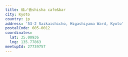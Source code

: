 ```yaml
---
title: 焔ノ香shisha cafe&bar
city: Kyoto
country: jp
address: '53-2 Saikaishichō, Higashiyama Ward, Kyoto'
postalCode: 605-0012
coordinates:
  lat: 35.00936
  lng: 135.77863
meetupId: 27739757
---
```


